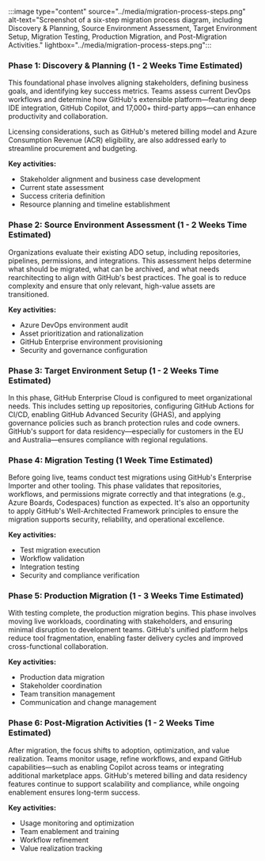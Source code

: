 :::image type="content" source="../media/migration-process-steps.png" alt-text="Screenshot of a six-step migration process diagram, including Discovery & Planning, Source Environment Assessment, Target Environment Setup, Migration Testing, Production Migration, and Post-Migration Activities." lightbox="../media/migration-process-steps.png":::

### Phase 1: Discovery & Planning (1 - 2 Weeks Time Estimated) 
This foundational phase involves aligning stakeholders, defining business goals, and identifying key success metrics. Teams assess current DevOps workflows and determine how GitHub's extensible platform—featuring deep IDE integration, GitHub Copilot, and 17,000+ third-party apps—can enhance productivity and collaboration.

Licensing considerations, such as GitHub's metered billing model and Azure Consumption Revenue (ACR) eligibility, are also addressed early to streamline procurement and budgeting.

**Key activities:**
- Stakeholder alignment and business case development
- Current state assessment
- Success criteria definition
- Resource planning and timeline establishment


### Phase 2: Source Environment Assessment (1 - 2 Weeks Time Estimated) 
Organizations evaluate their existing ADO setup, including repositories, pipelines, permissions, and integrations. This assessment helps determine what should be migrated, what can be archived, and what needs rearchitecting to align with GitHub's best practices. The goal is to reduce complexity and ensure that only relevant, high-value assets are transitioned.

**Key activities:**
- Azure DevOps environment audit
- Asset prioritization and rationalization
- GitHub Enterprise environment provisioning
- Security and governance configuration

### Phase 3: Target Environment Setup (1 - 2 Weeks Time Estimated)
In this phase, GitHub Enterprise Cloud is configured to meet organizational needs. This includes setting up repositories, configuring GitHub Actions for CI/CD, enabling GitHub Advanced Security (GHAS), and applying governance policies such as branch protection rules and code owners. GitHub's support for data residency—especially for customers in the EU and Australia—ensures compliance with regional regulations. 

### Phase 4: Migration Testing (1 Week Time Estimated)
Before going live, teams conduct test migrations using GitHub's Enterprise Importer and other tooling. This phase validates that repositories, workflows, and permissions migrate correctly and that integrations (e.g., Azure Boards, Codespaces) function as expected. It's also an opportunity to apply GitHub's Well-Architected Framework principles to ensure the migration supports security, reliability, and operational excellence.

**Key activities:**
- Test migration execution
- Workflow validation
- Integration testing
- Security and compliance verification

### Phase 5: Production Migration (1 - 3 Weeks Time Estimated)
With testing complete, the production migration begins. This phase involves moving live workloads, coordinating with stakeholders, and ensuring minimal disruption to development teams. GitHub's unified platform helps reduce tool fragmentation, enabling faster delivery cycles and improved cross-functional collaboration.

**Key activities:**
- Production data migration
- Stakeholder coordination
- Team transition management
- Communication and change management

### Phase 6: Post-Migration Activities (1 - 2 Weeks Time Estimated)
After migration, the focus shifts to adoption, optimization, and value realization. Teams monitor usage, refine workflows, and expand GitHub capabilities—such as enabling Copilot across teams or integrating additional marketplace apps. GitHub's metered billing and data residency features continue to support scalability and compliance, while ongoing enablement ensures long-term success.

**Key activities:**
- Usage monitoring and optimization
- Team enablement and training
- Workflow refinement
- Value realization tracking

